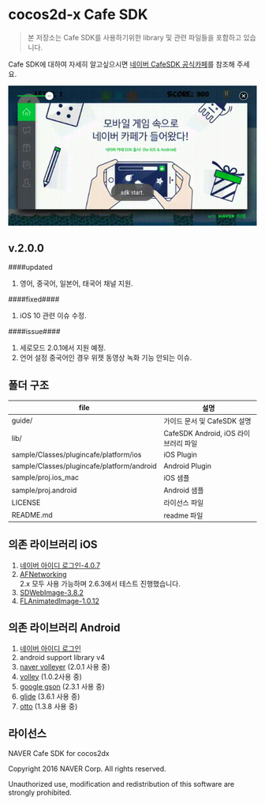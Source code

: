 # cocos2d-x Cafe SDK 

> 본 저장소는 Cafe SDK를 사용하기위한 library 및 관련 파일들을 포함하고 있습니다.

Cafe SDK에 대하여 자세히 알고싶으시면 [네이버 CafeSDK 공식카페](http://cafe.naver.com/navercafesdk)를 참조해 주세요.

![Overviw](/guide/images/widget_screenshot.gif)

v.2.0.0
-------------
####updated
1. 영어, 중국어, 일본어, 태국어 채널 지원.

####fixed####
1. iOS 10 관련 이슈 수정.

####issue####
1. 세로모드 2.0.1에서 지원 예정.
2. 언어 설정 중국어인 경우 위젯 동영상 녹화 기능 안되는 이슈.

폴더 구조
-------------

file      | 설명 		
---			| ---		
guide/			| 가이드 문서 및 CafeSDK 설명
lib/		 	| CafeSDK Android, iOS 라이브러리 파일
sample/Classes/plugincafe/platform/ios | iOS Plugin
sample/Classes/plugincafe/platform/android | Android Plugin
sample/proj.ios_mac		| iOS 샘플
sample/proj.android		| Android 샘플
LICENSE     | 라이선스 파일
README.md   | readme 파일


의존 라이브러리 iOS
-------------

1. [네이버 아이디 로그인-4.0.7](https://nid.naver.com/devcenter/docs.nhn?menu=IOS)
2. [AFNetworking](https://github.com/AFNetworking/AFNetworking)
<br>2.x 모두 사용 가능하며 2.6.3에서 테스트 진행했습니다.
3. [SDWebImage-3.8.2](https://github.com/rs/SDWebImage)
4. [FLAnimatedImage-1.0.12](https://github.com/Flipboard/FLAnimatedImage)


의존 라이브러리 Android
-------------

1. [네이버 아이디 로그인](https://nid.naver.com/devcenter/docs.nhn?menu=Android)
2. android support library v4
3. [naver volleyer](http://mvnrepository.com/artifact/com.navercorp.volleyextensions/volleyer)   (2.0.1 사용 중)
4. [volley](http://mvnrepository.com/artifact/com.mcxiaoke.volley/library/) (1.0.2사용 중)
5. [google gson](http://mvnrepository.com/artifact/com.google.code.gson/gson)  (2.3.1 사용 중)
6. [glide](http://mvnrepository.com/artifact/com.github.bumptech.glide/glide)  (3.6.1 사용 중)
7. [otto](http://mvnrepository.com/artifact/com.squareup/otto)  (1.3.8 사용 중)

라이선스
-------------
NAVER Cafe SDK for cocos2dx

Copyright 2016 NAVER Corp.
All rights reserved.

Unauthorized use, modification and redistribution of this software are strongly prohibited.
